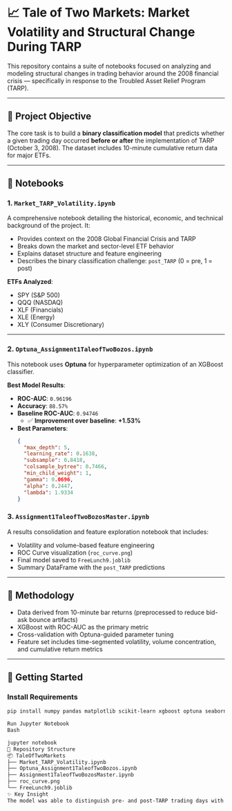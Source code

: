 # 📈 Tale of Two Markets: Market Volatility and Structural Change During TARP

This repository contains a suite of notebooks focused on analyzing and modeling structural changes in trading behavior around the 2008 financial crisis — specifically in response to the Troubled Asset Relief Program (TARP).

---

## 🧠 Project Objective

The core task is to build a **binary classification model** that predicts whether a given trading day occurred **before or after** the implementation of TARP (October 3, 2008). The dataset includes 10-minute cumulative return data for major ETFs.

---

## 📁 Notebooks

### 1. `Market_TARP_Volatility.ipynb`

A comprehensive notebook detailing the historical, economic, and technical background of the project. It:

-   Provides context on the 2008 Global Financial Crisis and TARP
-   Breaks down the market and sector-level ETF behavior
-   Explains dataset structure and feature engineering
-   Describes the binary classification challenge: `post_TARP` (0 = pre, 1 = post)

**ETFs Analyzed**:

-   SPY (S&P 500)
-   QQQ (NASDAQ)
-   XLF (Financials)
-   XLE (Energy)
-   XLY (Consumer Discretionary)

---

### 2. `Optuna_Assignment1TaleofTwoBozos.ipynb`

This notebook uses **Optuna** for hyperparameter optimization of an XGBoost classifier.

**Best Model Results**:

-   **ROC-AUC**: `0.96196`
-   **Accuracy**: `88.57%`
-   **Baseline ROC-AUC**: `0.94746`
    -   ✅ **Improvement over baseline**: **+1.53%**
-   **Best Parameters**:
    ```json
    {
      "max_depth": 5,
      "learning_rate": 0.1638,
      "subsample": 0.8418,
      "colsample_bytree": 0.7466,
      "min_child_weight": 1,
      "gamma": 0.0696,
      "alpha": 0.2447,
      "lambda": 1.9334
    }
    ```

### 3. `Assignment1TaleofTwoBozosMaster.ipynb`

A results consolidation and feature exploration notebook that includes:

-   Volatility and volume-based feature engineering
-   ROC Curve visualization (`roc_curve.png`)
-   Final model saved to `FreeLunch9.joblib`
-   Summary DataFrame with the `post_TARP` predictions

---

## 🔬 Methodology

-   Data derived from 10-minute bar returns (preprocessed to reduce bid-ask bounce artifacts)
-   XGBoost with ROC-AUC as the primary metric
-   Cross-validation with Optuna-guided parameter tuning
-   Feature set includes time-segmented volatility, volume concentration, and cumulative return metrics

---

## 🚀 Getting Started

### Install Requirements

```bash
pip install numpy pandas matplotlib scikit-learn xgboost optuna seaborn

Run Jupyter Notebook
Bash

jupyter notebook
📂 Repository Structure
📦 TaleOfTwoMarkets
├── Market_TARP_Volatility.ipynb
├── Optuna_Assignment1TaleofTwoBozos.ipynb
├── Assignment1TaleofTwoBozosMaster.ipynb
├── roc_curve.png
└── FreeLunch9.joblib
✨ Key Insight
The model was able to distinguish pre- and post-TARP trading days with high predictive performance, suggesting measurable shifts in intraday market dynamics following government intervention — particularly in volatility and volume patterns across sectors.
